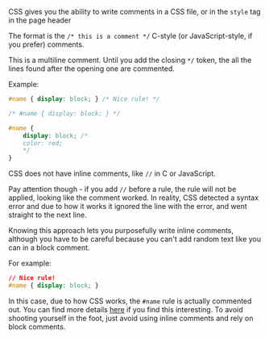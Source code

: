 CSS gives you the ability to write comments in a CSS file, or in the `style` tag in the page header

The format is the `/* this is a comment */` C-style (or JavaScript-style, if you prefer) comments.

This is a multiline comment. Until you add the closing `*/` token, the all the lines found after the opening one are commented.

Example:

```css
#name { display: block; } /* Nice rule! */

/* #name { display: block; } */

#name {
	display: block; /*
	color: red;
	*/
}
```

CSS does not have inline comments, like `//` in C or JavaScript.

Pay attention though - if you add `//` before a rule, the rule will not be applied, looking like the comment worked. In reality, CSS detected a syntax error and due to how it works it ignored the line with the error, and went straight to the next line.

Knowing this approach lets you purposefully write inline comments, although you have to be careful because you can't add random text like you can in a block comment.

For example:

```css
// Nice rule!
#name { display: block; }
```

In this case, due to how CSS works, the `#name` rule is actually commented out. You can find more details [here](https://www.xanthir.com/b4U10) if you find this interesting. To avoid shooting yourself in the foot, just avoid using inline comments and rely on block comments.